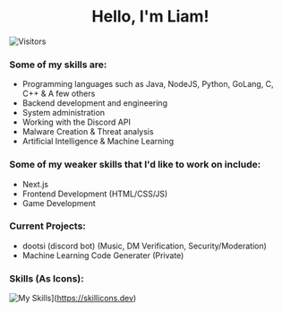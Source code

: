 <div align="center">
<h1>Hello, I'm Liam!</h1>
</div>

![Visitors](https://komarev.com/ghpvc/?username=liammmdeveloper&color=0384fc)

### Some of my skills are:
- Programming languages such as Java, NodeJS, Python, GoLang, C, C++ & A few others
- Backend development and engineering
- System administration
- Working with the Discord API
- Malware Creation & Threat analysis
- Artificial Intelligence & Machine Learning


### Some of my weaker skills that I'd like to work on include:
- Next.js
- Frontend Development (HTML/CSS/JS)
- Game Development

### Current Projects:
- dootsi (discord bot) (Music, DM Verification, Security/Moderation)
- Machine Learning Code Generater (Private)


### Skills (As Icons):
![My Skills](https://skillicons.dev/icons?i=java,bash,cloudflare,tensorflow,discord,bots,go,express,gradle,lua,vim,mysql,py,sqlite,selenium,c,cpp,firebase,git&perline=7)](https://skillicons.dev)
